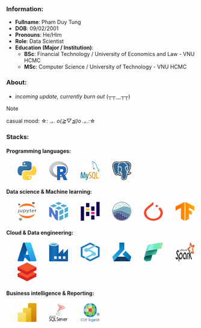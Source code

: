 ### Information:
- **Fullname**: Pham Duy Tung
- **DOB**: 09/02/2001
- **Pronouns**: He/Him
- **Role**: Data Scientist
- **Education (Major / Institution)**:
  + **BSc**: Financial Technology / University of Economics and Law - VNU HCMC
  + **MSc**: Computer Science / University of Technology - VNU HCMC

### About:
- *incoming update, currently burn out* (┬┬﹏┬┬)

>[!NOTE]
> casual mood: ☆*: .｡. o(≧▽≦)o .｡.:*☆

### Stacks:

#### Programming languages:  
<div align="left">
  <img src="resource_tech_stack_svg/python.svg" width="50" height="50" style="margin-left: 30px;"/> 
  <img src="resource_tech_stack_svg/r-lang.svg" width="50" height="50" style="margin-left: 30px;"/> 
  <img src="resource_tech_stack_svg/mysql.svg" width="50" height="50"  style="margin-left: 30px;"/>
  <img src="resource_tech_stack_svg/postgresql.svg" width="50" height="50"  style="margin-left: 30px;"/>
</div>

#### Data science & Machine learning:  
<div align="left">
  <img src="resource_tech_stack_svg/jupyter.svg" width="50" height="50"  style="margin-left: 30px;"/>
  <img src="resource_tech_stack_svg/numpy.svg" width="50" height="50" style="margin-left: 30px;"/> 
  <img src="resource_tech_stack_svg/pandas-icon.svg" width="50" height="50" style="margin-left: 30px;"/> 
  <img src="resource_tech_stack_svg/seaborn-icon.svg" width="50" height="50" style="margin-left: 30px;"/> 
  <img src="resource_tech_stack_svg/pytorch-icon.svg" width="50" height="50" style="margin-left: 30px;"/>
  <img src="resource_tech_stack_svg/tensorflow.svg" width="50" height="50" style="margin-left: 30px;"/>
</div>

#### Cloud & Data engineering:  
<div align="left">
  <img src="resource_tech_stack_svg/microsoft-azure.svg" width="50" height="50"  style="margin-left: 30px;"/>
  <img src="resource_tech_stack_svg/azure-data-factory.png" width="50" height="50"  style="margin-left: 30px;"/>
  <img src="resource_tech_stack_svg/azure-synapse.png" width="50" height="50"  style="margin-left: 30px;"/>
  <img src="resource_tech_stack_svg/azure-machine-learning.png" width="50" height="50"  style="margin-left: 30px;"/>
  <img src="resource_tech_stack_svg/azure-fabric.svg" width="50" height="50"  style="margin-left: 30px;"/>
  <img src="resource_tech_stack_svg/apache-spark.svg" width="50" height="50" style="margin-left: 30px;"/>
  <img src="resource_tech_stack_svg/databrick.png" width="50" height="50"  style="margin-left: 30px;"/>
</div>

#### Business intelligence & Reporting:  
<div align="left">
  <img src="resource_tech_stack_svg/microsoft-power-bi.svg" width="50" height="50" style="margin-left: 30px;"/> 
  <img src="resource_tech_stack_svg/microsoft-sql-server.png" width="50" height="50" style="margin-left: 30px;"/>
  <img src="resource_tech_stack_svg/tagetik.png" width="50" height="50" style="margin-left: 30px;"/>
</div>
